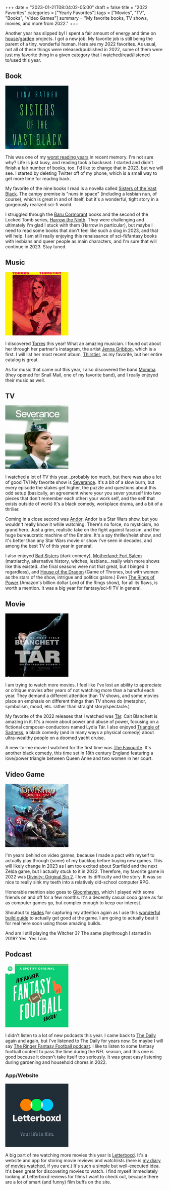 +++
date = "2023-01-21T08:04:02-05:00"
draft = false
title = "2022 Favorites"
categories = ["Yearly Favorites"]
tags = ["Movies", "TV", "Books", "Video Games"]
summary = "My favorite books, TV shows, movies, and more from 2022."
+++

Another year has slipped by! I spent a fair amount of energy and time on [house](https://www.hannasthoughts.com/categories/house/)/[garden](https://www.hannasthoughts.com/categories/garden/) projects. I got a new job. My favorite job is still being the parent of a tiny, wonderful human. Here are my 2022 favorites. As usual, not all of these things were released/published in 2022, some of them were just my favorite thing in a given category that I watched/read/listened to/used this year.

## Book

<div class="pull-left inline-image mod-left-aligned mod-top-aligned">
  <img class="img-responsive" alt="Cover of Sisters of the Vast Black" src="./sisters-of-the-vast-black.jpg">
</div>

This was one of my [worst reading years](https://www.goodreads.com/user/year_in_books/2022/1932853) in recent memory. I'm not sure why? Life is just busy, and reading took a backseat. I started and didn't finish a fair number of books, too. I'd like to change that in 2023, but we will see. I started by deleting Twitter off of my phone, which is a small way to get more time for reading back.

My favorite of the nine books I read is a novella called [Sisters of the Vast Black](https://www.goodreads.com/book/show/44581558-sisters-of-the-vast-black). The campy premise is "nuns in space" (including a lesbian nun, of course), which is great in and of itself, but it's a wonderful, tight story in a gorgeously realized sci-fi world.

I struggled through the [Baru Cormorant](https://www.goodreads.com/book/show/23444482-the-traitor-baru-cormorant) books and the second of the Locked Tomb series, [Harrow the Ninth](https://www.goodreads.com/book/show/39325105-harrow-the-ninth). They were challenging and ultimately I'm glad I stuck with them (Harrow in particular), but maybe I need to read some books that don't feel like such a slog in 2023, and that will help. I am still really enjoying this renaissance of sci-fi/fantasy books with lesbians and queer people as main characters, and I'm sure that will continue in 2023. Stay tuned.

## Music

<div class="pull-left inline-image mod-left-aligned mod-top-aligned">
  <img class="img-responsive" alt="Album art of Thirstier by Torres" src="./torres-thirstier.jpg">
</div>

I discovered [Torres](https://torrestorrestorres.bandcamp.com/) this year! What an amazing musician. I found out about her through her partner's instagram, the artist [Jenna Gribbon](https://www.instagram.com/jennagribbon/?hl=en), which is a first. I will list her most recent album, [Thirstier](https://torrestorrestorres.bandcamp.com/album/thirstier), as my favorite, but her entire catalog is great.

As for music that came out this year, I also discovered the band [Momma](https://mommaband.bandcamp.com/) (they opened for Snail Mail, one of my favorite band), and I really enjoyed their music as well.

## TV

<div class="pull-left inline-image mod-left-aligned mod-top-aligned">
  <img class="img-responsive" alt="Severance title artwork" src="./sevarance.jpg">
</div>

I watched a lot of TV this year...probably too much, but there was also a lot of good TV! My favorite show is [Severance](https://tv.apple.com/us/show/severance/umc.cmc.1srk2goyh2q2zdxcx605w8vtx). It's a bit of a slow burn, but every episode the stakes get higher, the puzzle and questions about this odd setup (basically, an agreement where your you sever yourself into two pieces that don't remember each other: your work self, and the self that exists outside of work) It's a black comedy, workplace drama, and a bit of a thriller.

Coming in a close second was [Andor](https://disneyplusoriginals.disney.com/show/andor). Andor is a Star Wars show, but you wouldn't really know it while watching. There's no force, no mysticism, no grand hero. Just a grim, realistic take on the fight against fascism, and the huge bureaucratic machine of the Empire. It's a spy thriller/heist show, and it's better than any Star Wars movie or show I've seen in decades, and among the best TV of this year in general.

I also enjoyed [Bad Sisters](https://tv.apple.com/us/show/bad-sisters/umc.cmc.14kr4vv65unannh7doqgvlh20) (dark comedy), [Motherland: Fort Salem](https://www.hulu.com/series/motherland-fort-salem-f4589e2a-215e-431f-a2f6-66000a06a05c) (matriarchy, alternative history, witches, lesbians...really wish more shows like this existed...the final seasons were not that great, but I binged it regardless), and [House of the Dragon](https://www.hbo.com/house-of-the-dragon) (Game of Thrones, but with women as the stars of the show, intrigue and politics galore.) Even [The Rings of Power](https://www.amazon.com/Lord-Rings-Power-Season/dp/B09QH98YG1) (Amazon's billion dollar Lord of the Rings show), for all its flaws, is worth a mention. It was a big year for fantasy/sci-fi TV in general.

## Movie

<div class="pull-left inline-image mod-left-aligned mod-top-aligned">
  <img class="img-responsive" alt="Tar movie cover" src="./tar.jpg">
</div>

I am trying to watch more movies. I feel like I've lost an ability to appreciate or critique movies after years of not watching more than a handful each year. They demand a different attention than TV shows, and some movies place an emphasis on different things than TV shows do (metaphor, symbolism, mood, etc. rather than straight story/spectacle.)

My favorite of the 2022 releases that I watched was [Tár](https://www.imdb.com/title/tt14444726/). Cait Blanchett is amazing in it. It's a movie about power and abuse of power, focusing on a fictional composer-conductors named Lydia Tár. I also enjoyed [Triangle of Sadness](https://www.imdb.com/title/tt7322224/), a black comedy (and in many ways a physical comedy) about ultra-wealthy people on a doomed yacht cruise.

A new-to-me movie I watched for the first time was [The Favourite](https://www.imdb.com/title/tt5083738/). It's another black comedy, this time set in 18th century England featuring a love/power triangle between Queen Anne and two women in her court.

## Video Game

<div class="pull-left inline-image mod-left-aligned mod-top-aligned">
  <img class="img-responsive" alt="Divinity: Original Sin 2 title art" src="./divinity-original-sin-2.jpg">
</div>

I'm years behind on video games, because I made a pact with myself to actually play through (some) of my backlog before buying new games. This will likely change in 2023 as I am too excited about Starfield and the next Zelda game, but I actually stuck to it in 2022. Therefore, my favorite game in 2022 was [Divinity: Original Sin 2](https://store.steampowered.com/app/435150/Divinity_Original_Sin_2__Definitive_Edition/). I love its difficulty and the story. It was so nice to really sink my teeth into a relatively old-school computer RPG.

Honorable mention also goes to [Gloomhaven](https://store.steampowered.com/app/780290/Gloomhaven/), which I played with some friends on and off for a few months. It's a decently casual coop game as far as computer games go, but complex enough to keep our interest.

Shoutout to [Hades](https://store.steampowered.com/app/1145360/Hades/) for capturing my attention again as I use this [wonderful build guide](https://www.leereamsnyder.com/blog/hades-build-guide) to actually get good at the game. I am going to actually beat it for real here soon using those amazing builds.

And am I still playing the Witcher 3? The same playthrough I started in 2019? Yes. Yes I am.

## Podcast

<div class="pull-left inline-image mod-left-aligned mod-top-aligned">
  <img class="img-responsive" alt="The Ringer Fantasy Football title art" src="./the-ringer-fantasy-football-podcast.jpg">
</div>

I didn't listen to a lot of new podcasts this year. I came back to [The Daily](https://www.nytimes.com/column/the-daily) again and again, but I've listened to The Daily for years now. So maybe I will say [The Ringer Fantasy Football podcast](https://fantasyfootball.theringer.com/podcast). I like to listen to some fantasy football content to pass the time during the NFL season, and this one is good because it doesn't take itself too seriously. It was great easy listening during gardening and household chores in 2022.

### App/Website

<div class="pull-left inline-image mod-left-aligned mod-top-aligned">
  <img class="img-responsive" alt="Letterboxd app logo" src="./letterboxd.jpg">
</div>

A big part of me watching more movies this year is [Letterboxd](https://letterboxd.com/). It's a website and app for storing movie reviews and watchlists (here is [my diary of movies watched](https://letterboxd.com/hannaliebl/films/diary/), if you care.) It's such a simple but well-executed idea. It's been great for discovering movies to watch. I find myself immediately looking at Letterboxd reviews for films I want to check out, because there are a lot of smart (and funny) film buffs on the site.
